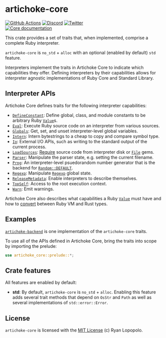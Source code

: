 # artichoke-core

[![GitHub Actions](https://github.com/artichoke/artichoke/workflows/CI/badge.svg)](https://github.com/artichoke/artichoke/actions)
[![Discord](https://img.shields.io/discord/607683947496734760)](https://discord.gg/QCe2tp2)
[![Twitter](https://img.shields.io/twitter/follow/artichokeruby?label=Follow&style=social)](https://twitter.com/artichokeruby)
<br>
[![Core documentation](https://img.shields.io/badge/docs-artichoke--core-blue.svg)](https://artichoke.github.io/artichoke/artichoke_core/)

This crate provides a set of traits that, when implemented, comprise a complete
Ruby interpreter.

`artichoke-core` is `no_std` + `alloc` with an optional (enabled by default)
`std` feature.

Interpreters implement the traits in Artichoke Core to indicate which
capabilities they offer. Defining interpreters by their capabilities allows for
interpreter agnostic implementations of Ruby Core and Standard Library.

## Interpreter APIs

Artichoke Core defines traits for the following interpreter capabilities:

- [`DefineConstant`]: Define global, class, and module constants to be arbitrary
  Ruby [`Value`]s.
- [`Eval`]: Execute Ruby source code on an interpreter from various sources.
- [`Globals`]: Get, set, and unset interpreter-level global variables.
- [`Intern`]: Intern bytestrings to a cheap to copy and compare symbol type.
- [`Io`]: External I/O APIs, such as writing to the standard output of the
  current process.
- [`LoadSources`]: [Require][kernel#require] source code from interpreter disk
  or [`File`] gems.
- [`Parser`]: Manipulate the parser state, e.g. setting the current filename.
- [`Prng`]: An interpreter-level psuedorandom number generator that is the
  backend for [`Random::DEFAULT`].
- [`Regexp`]: Manipulate [`Regexp`] global state.
- [`ReleaseMetadata`]: Enable interpreters to describe themselves.
- [`TopSelf`]: Access to the root execution context.
- [`Warn`]: Emit warnings.

Artichoke Core also describes what capabilities a Ruby [`Value`] must have and
how to [convert] between Ruby VM and Rust types.

## Examples

[`artichoke-backend`](https://artichoke.github.io/artichoke/artichoke_backend/)
is one implementation of the `artichoke-core` traits.

To use all of the APIs defined in Artichoke Core, bring the traits into scope by
importing the prelude:

```rust
use artichoke_core::prelude::*;
```

## Crate features

All features are enabled by default:

- **std**: By default, `artichoke-core` is `no_std` + `alloc`. Enabling this
  feature adds several trait methods that depend on `OsStr` and `Path` as well
  as several implementations of `std::error::Error`.

## License

`artichoke-core` is licensed with the [MIT License](../LICENSE) (c) Ryan
Lopopolo.

[kernel#require]: https://ruby-doc.org/core-2.6.3/Kernel.html#method-i-require
[`random::default`]: https://ruby-doc.org/core-2.6.3/Random.html#DEFAULT
[`regexp`]:
  https://ruby-doc.org/core-2.6.3/Regexp.html#class-Regexp-label-Special+global+variables
[convert]:
  https://artichoke.github.io/artichoke/artichoke_core/convert/index.html
[`defineconstant`]:
  https://artichoke.github.io/artichoke/artichoke_core/constant/trait.DefineConstant.html
[`value`]:
  https://artichoke.github.io/artichoke/artichoke_core/value/trait.Value.html
[`eval`]:
  https://artichoke.github.io/artichoke/artichoke_core/eval/trait.Eval.html
[`globals`]:
  https://artichoke.github.io/artichoke/artichoke_core/globals/trait.Globals.html
[`intern`]:
  https://artichoke.github.io/artichoke/artichoke_core/intern/trait.Intern.html
[`io`]: https://artichoke.github.io/artichoke/artichoke_core/io/trait.Io.html
[`loadsources`]:
  https://artichoke.github.io/artichoke/artichoke_core/load/trait.LoadSources.html
[`file`]:
  https://artichoke.github.io/artichoke/artichoke_core/file/trait.File.html
[`parser`]:
  https://artichoke.github.io/artichoke/artichoke_core/parser/trait.Parser.html
[`prng`]:
  https://artichoke.github.io/artichoke/artichoke_core/prng/trait.Prng.html
[`regexp`]:
  https://artichoke.github.io/artichoke/artichoke_core/regexp/trait.Regexp.html
[`releasemetadata`]:
  https://artichoke.github.io/artichoke/artichoke_core/release_metadata/trait.ReleaseMetadata.html
[`topself`]:
  https://artichoke.github.io/artichoke/artichoke_core/top_self/trait.TopSelf.html
[`warn`]:
  https://artichoke.github.io/artichoke/artichoke_core/warn/trait.Warn.html
